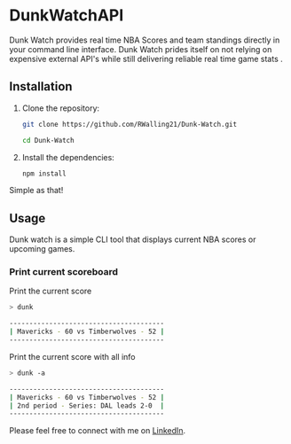 # DunkWatchAPI

Dunk Watch provides real time NBA Scores and team standings directly in your command line interface. 
Dunk Watch prides itself on not relying on expensive external API's while still delivering reliable real time game stats . 

## Installation

1. Clone the repository:
    ```bash
    git clone https://github.com/RWalling21/Dunk-Watch.git

    cd Dunk-Watch
    ```

2. Install the dependencies:
    ```bash
    npm install
    ```

Simple as that! 

## Usage

Dunk watch is a simple CLI tool that displays current NBA scores or upcoming games.

### Print current scoreboard

Print the current score

```bash
> dunk

---------------------------------------
| Mavericks - 60 vs Timberwolves - 52 |
---------------------------------------

```

Print the current score with all info
```bash
> dunk -a

---------------------------------------
| Mavericks - 60 vs Timberwolves - 52 |
| 2nd period - Series: DAL leads 2-0  |
---------------------------------------

```

Please feel free to connect with me on [LinkedIn](https://www.linkedin.com/in/rwalling/).
